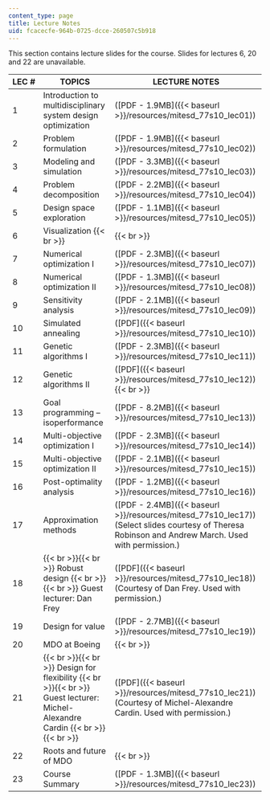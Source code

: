```yaml
---
content_type: page
title: Lecture Notes
uid: fcacecfe-964b-0725-dcce-260507c5b918
---
```


This section contains lecture slides for the course. Slides for lectures 6, 20 and 22 are unavailable.

| LEC # | TOPICS | LECTURE NOTES |
| --- | --- | --- |
| 1 | Introduction to multidisciplinary system design optimization | ([PDF - 1.9MB]({{< baseurl >}}/resources/mitesd_77s10_lec01)) |
| 2 | Problem formulation | ([PDF - 1.9MB]({{< baseurl >}}/resources/mitesd_77s10_lec02)) |
| 3 | Modeling and simulation | ([PDF - 3.3MB]({{< baseurl >}}/resources/mitesd_77s10_lec03)) |
| 4 | Problem decomposition | ([PDF - 2.2MB]({{< baseurl >}}/resources/mitesd_77s10_lec04)) |
| 5 | Design space exploration | ([PDF - 1.1MB]({{< baseurl >}}/resources/mitesd_77s10_lec05)) |
| 6 | Visualization  {{< br >}}  |   {{< br >}}  |
| 7 | Numerical optimization I | ([PDF - 2.3MB]({{< baseurl >}}/resources/mitesd_77s10_lec07)) |
| 8 | Numerical optimization II | ([PDF - 1.3MB]({{< baseurl >}}/resources/mitesd_77s10_lec08)) |
| 9 | Sensitivity analysis | ([PDF - 2.1MB]({{< baseurl >}}/resources/mitesd_77s10_lec09)) |
| 10 | Simulated annealing | ([PDF]({{< baseurl >}}/resources/mitesd_77s10_lec10)) |
| 11 | Genetic algorithms I | ([PDF - 2.3MB]({{< baseurl >}}/resources/mitesd_77s10_lec11)) |
| 12 | Genetic algorithms II | ([PDF]({{< baseurl >}}/resources/mitesd_77s10_lec12))  {{< br >}}  |
| 13 | Goal programming – isoperformance | ([PDF - 8.2MB]({{< baseurl >}}/resources/mitesd_77s10_lec13)) |
| 14 | Multi-objective optimization I | ([PDF - 2.3MB]({{< baseurl >}}/resources/mitesd_77s10_lec14)) |
| 15 | Multi-objective optimization II | ([PDF - 2.1MB]({{< baseurl >}}/resources/mitesd_77s10_lec15)) |
| 16 | Post-optimality analysis | ([PDF - 1.2MB]({{< baseurl >}}/resources/mitesd_77s10_lec16)) |
| 17 | Approximation methods | ([PDF - 2.4MB]({{< baseurl >}}/resources/mitesd_77s10_lec17)) (Select slides courtesy of Theresa Robinson and Andrew March. Used with permission.) |
| 18 |  {{< br >}}{{< br >}} Robust design {{< br >}}{{< br >}} Guest lecturer: Dan Frey | ([PDF]({{< baseurl >}}/resources/mitesd_77s10_lec18)) (Courtesy of Dan Frey. Used with permission.) |
| 19 | Design for value | ([PDF - 2.7MB]({{< baseurl >}}/resources/mitesd_77s10_lec19)) |
| 20 | MDO at Boeing |   {{< br >}} |
| 21 |  {{< br >}}{{< br >}} Design for flexibility {{< br >}}{{< br >}} Guest lecturer: Michel-Alexandre Cardin {{< br >}}{{< br >}}  | ([PDF]({{< baseurl >}}/resources/mitesd_77s10_lec21)) (Courtesy of Michel-Alexandre Cardin. Used with permission.) |
| 22 | Roots and future of MDO |   {{< br >}} |
| 23 | Course Summary | ([PDF - 1.3MB]({{< baseurl >}}/resources/mitesd_77s10_lec23))